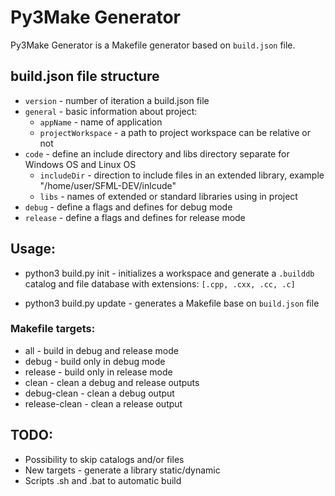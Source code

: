 # Py3Make Generator

Py3Make Generator is a Makefile generator based on `build.json` file.

## build.json file structure

* `version` - number of iteration a build.json file
* `general` - basic information about project:
    * `appName` - name of application
    * `projectWorkspace` - a path to project workspace can be relative or not
* `code` - define an include directory and libs directory separate for Windows OS and Linux OS
    * `includeDir` - direction to include files in an extended library, example "/home/user/SFML-DEV/inlcude"
    * `libs` - names of extended or standard libraries using in project
* `debug` - define a flags and defines for debug mode
* `release` - define a flags and defines for release mode


## Usage:
* python3 build.py init - initializes a workspace and generate a `.builddb` catalog and file database with extensions: `[.cpp, .cxx, .cc, .c]`

* python3 build.py update - generates a Makefile base on `build.json` file

### Makefile targets:
* all - build in debug and release mode
* debug - build only in debug mode
* release - build only in release mode
* clean - clean a debug and release outputs
* debug-clean - clean a debug output
* release-clean - clean a release output

## TODO:
* Possibility to skip catalogs and/or files
* New targets - generate a library static/dynamic
* Scripts .sh and .bat to automatic build

